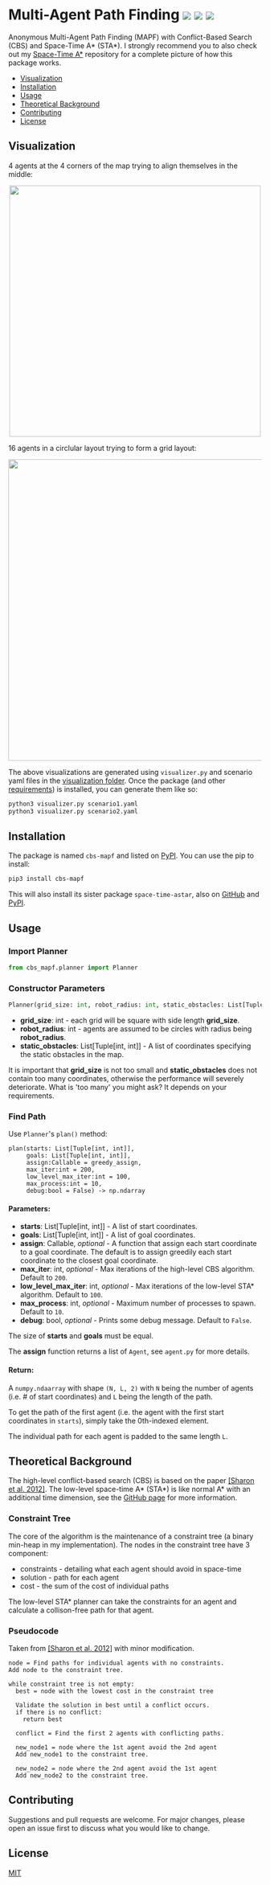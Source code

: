 # Multi-Agent Path Finding ![](https://img.shields.io/pypi/v/cbs-mapf) ![](https://img.shields.io/badge/python-%3E%3D3.5-blue) ![](https://img.shields.io/github/license/GavinPHR/Multi-Agent-Path-Finding) 

Anonymous Multi-Agent Path Finding (MAPF) with Conflict-Based Search (CBS) and Space-Time A* (STA*). I strongly recommend you to also check out my [Space-Time A*](https://github.com/GavinPHR/Space-Time-AStar) repository for a complete picture of how this package works.

 - [Visualization](#visualization)
 - [Installation](#installation)
 - [Usage](#usage)
 - [Theoretical Background](#theoretical-background)
 - [Contributing](#contributing)
 - [License](#license)

## Visualization 

4 agents at the 4 corners of the map trying to align themselves in the middle:

<p align="center">
  <img width="500" src="https://raw.githubusercontent.com/GavinPHR/Multi-Agent-Path-Finding/master/fig/visualization1.gif">
</p>

16 agents in a circlular layout trying to form a grid layout:

<p align="center">
  <img width="600" src="https://raw.githubusercontent.com/GavinPHR/Multi-Agent-Path-Finding/master/fig/visualization2.gif">
</p>

The above visualizations are generated using `visualizer.py` and scenario yaml files in the [visualization folder](https://github.com/GavinPHR/Multi-Agent-Path-Finding/tree/master/visualization). Once the package (and other [requirements](https://github.com/GavinPHR/Multi-Agent-Path-Finding/blob/master/visualization/requirements.txt)) is installed, you can generate them like so:

```bash
python3 visualizer.py scenario1.yaml
python3 visualizer.py scenario2.yaml
```

## Installation

The package is named `cbs-mapf` and listed on [PyPI](https://pypi.org/project/cbs-mapf/). You can use the pip to install:

```bash
pip3 install cbs-mapf
```

This will also install its sister package `space-time-astar`, also on [GitHub](https://github.com/GavinPHR/Space-Time-AStar) and [PyPI](https://pypi.org/project/space-time-astar/).

## Usage

### Import Planner

```python
from cbs_mapf.planner import Planner
```

### Constructor Parameters
```python
Planner(grid_size: int, robot_radius: int, static_obstacles: List[Tuple[int, int]])
```
- **grid_size**: int - each grid will be square with side length **grid_size**. 
- **robot_radius**: int - agents are assumed to be circles with radius being **robot_radius**.
- **static_obstacles**: List[Tuple[int, int]] - A list of coordinates specifying the static obstacles in the map.

It is important that **grid_size** is not too small and **static_obstacles** does not contain too many coordinates, otherwise the performance will severely deteriorate. What is 'too many' you might ask? It depends on your requirements.

### Find Path
Use `Planner`'s `plan()` method:
```
plan(starts: List[Tuple[int, int]],
     goals: List[Tuple[int, int]],
     assign:Callable = greedy_assign,
     max_iter:int = 200,
     low_level_max_iter:int = 100,
     max_process:int = 10,
     debug:bool = False) -> np.ndarray
```
#### Parameters:
- **starts**: List[Tuple[int, int]] - A list of start coordinates.
- **goals**: List[Tuple[int, int]] - A list of goal coordinates.
- **assign**: Callable, *optional* - A function that assign each start coordinate to a goal coordinate. The default is to assign greedily each start coordinate to the closest goal coordinate.
- **max_iter**: int, *optional* - Max iterations of the high-level CBS algorithm. Default to `200`. 
- **low_level_max_iter**: int, *optional* - Max iterations of the low-level STA* algorithm. Default to `100`.
- **max_process**: int, *optional* - Maximum number of processes to spawn. Default to `10`.
- **debug**: bool, *optional* - Prints some debug message. Default to `False`.

The size of **starts** and **goals** must be equal. 

The **assign** function returns a list of `Agent`, see `agent.py` for more details.

#### Return:
A `numpy.ndaarray` with shape `(N, L, 2)` with `N` being the number of agents (i.e. # of start coordinates) and `L` being the length of the path. 

To get the path of the first agent (i.e. the agent with the first start coordinates in `starts`), simply take the 0th-indexed element.

The individual path for each agent is padded to the same length `L`. 

## Theoretical Background

The high-level conflict-based search (CBS) is based on the paper [[Sharon et al. 2012]](https://www.aaai.org/ocs/index.php/AAAI/AAAI12/paper/viewFile/5062/5239). The low-level space-time A\* (STA\*) is like normal A\* with an additional time dimension, see the [GitHub page](https://github.com/GavinPHR/Space-Time-AStar) for more information. 

### Constraint Tree

The core of the algorithm is the maintenance of a constraint tree (a binary min-heap in my implementation). The nodes in the constraint tree have 3 component:

- constraints - detailing what each agent should avoid in space-time
- solution - path for each agent
- cost - the sum of the cost of individual paths

The low-level STA* planner can take the constraints for an agent and calculate a collison-free path for that agent.

### Pseudocode 

Taken from [[Sharon et al. 2012]](https://www.aaai.org/ocs/index.php/AAAI/AAAI12/paper/viewFile/5062/5239) with minor modification.

```
node = Find paths for individual agents with no constraints.
Add node to the constraint tree.

while constraint tree is not empty:
  best = node with the lowest cost in the constraint tree

  Validate the solution in best until a conflict occurs.
  if there is no conflict:
    return best

  conflict = Find the first 2 agents with conflicting paths.

  new_node1 = node where the 1st agent avoid the 2nd agent
  Add new_node1 to the constraint tree.

  new_node2 = node where the 2nd agent avoid the 1st agent
  Add new_node2 to the constraint tree.
```


## Contributing
Suggestions and pull requests are welcome. For major changes, please open an issue first to discuss what you would like to change.


## License
[MIT](https://opensource.org/licenses/MIT)
